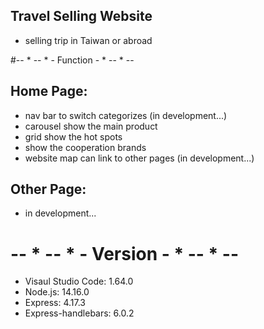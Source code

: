 ## Travel Selling Website 
- selling trip in Taiwan or abroad

#-- * -- * - Function - * -- * --
## Home Page:
- nav bar to switch categorizes (in development...)
- carousel show the main product 
- grid show the hot spots
- show the cooperation brands
- website map can link to other pages (in development...)

## Other Page:
- in development...

# -- * -- * - Version - * -- * --
- Visaul Studio Code: 1.64.0
- Node.js: 14.16.0
- Express: 4.17.3 
- Express-handlebars: 6.0.2
